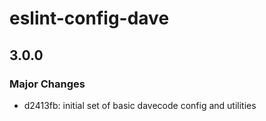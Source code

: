 # eslint-config-dave

## 3.0.0

### Major Changes

- d2413fb: initial set of basic davecode config and utilities
